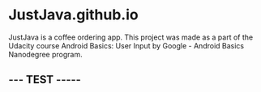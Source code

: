 # JustJava.github.io
JustJava is a coffee ordering app. This project was made as a part of the Udacity course Android Basics: User Input by Google - Android Basics Nanodegree program.

## --- TEST -----